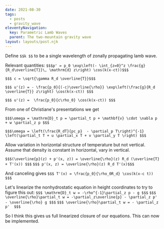 ```yaml
---
date: 2021-08-30
tags:
  - posts
  - gravity_wave
eleventyNavigation:
  key: Parametric Lamb Waves 
  parent: The two-mountain gravity wave
layout: layouts/post.njk
---
```


Define `$$k $$` to be a single wavelength of zonally propagating lamb wave.

Relevant quantities: 
`$$$p' = p_0 \exp\left(- \int_{z=0}^z \frac{g}{R_d\overline{T}}\, \mathrm{d} z\right) \cos(k(x-ct))$$$`

`$$$ c = \sqrt{\gamma R_d \overline{T}}$$$`

`$$$ u'(z) = - \frac{p_0}{(-c)\overline{\rho}} \exp\left(\frac{g}{R_d \overline{T}} z\right) \cos(k(x-ct)) $$$`

`$$$ u'(z) =  \frac{p_0}{c\rho_0} \cos(k(x-ct)) $$$`

From one of Christiane's presentations we get

`$$$\omega = \mathrm{D}_t p = \partial_t p + \mathbf{v} \cdot \nabla p + w \partial_z p $$$`

`$$$\omega = \left(\frac{R_dT}{pc_p}  - \partial_p T\right)^{-1} \left(\partial_t T + u \partial_x T + v \partial_y T \right) $$$`



Allow variation in horizontal structure of temperature but not vertical. Assume that density is constant in horizontal, vary in vertical.



`$$$(\overline{p}(z) + p'(x, z)) = \overline{\rho}(z) R_d (\overline{T} + T'(x)) $$$`
`$$$ p'(x, z) = \overline{\rho}(z) R_d T'(x)$$$`

And canceling gives `$$$ T'(x) = \frac{p_0}{\rho_0R_d} \cos(k(x-c t)) $$$`

Let's linearize the nonhydrostatic equation in height coordinates to try to figure this out:
`$$$ \mathrm{D}_t w = -\rho^{-1}\partial_z p - g $$$`
`$$$ \overline{\rho}\partial_t w = -\partial_z\overline{p} - \partial_z p' - \overline{\rho} g $$$`
`$$$ \overline{\rho}\partial_t w = - \partial_z p'  $$$`

So I think this gives us full linearized closure of our equations. This can now be implemented.







